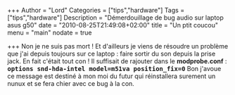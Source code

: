 +++
Author = "Lord"
Categories = ["tips","hardware"]
Tags = ["tips","hardware"]
Description = "Démerdouillage de bug audio sur laptop asus g50"
date = "2010-08-25T21:49:08+02:00"
title = "Un ptit coucou"
menu = "main"
nodate = true

+++
Non je ne suis pas mort !
Et d'ailleurs je viens de résoudre un problème que j'ai depuis toujours sur ce laptop : faire sortir du son depuis la prise jack.
En fait c'était tout con !
Il suffisait de rajouter dans le **modprobe.conf** : **<kbd>options snd-hda-intel model=m51va position_fix=0</kbd>**
Bon j'avoue ce message est destiné à mon moi du futur qui réinstallera surement un nunux et se fera chier avec ce bug à la con.


